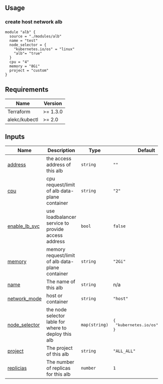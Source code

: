 ## Usage
### create host network alb
```
module "alb" {
  source = "./modules/alb"
  name = "test"
  node_selector = {
    "kubernetes.io/os" = "linux"
    "alb"= "true"
  }
  cpu = "4"
  memory = "8Gi"
  project = "custom"
}
```

## Requirements

| Name          | Version  |
| ------------- | -------- |
| Terraform     | >= 1.3.0 |
| alekc/kubectl | >= 2.0   |

## Inputs

| Name | Description | Type | Default | Required |
|------|-------------|------|---------|:--------:|
| <a name="input_address"></a> [address](#input\_address) | the access address of this alb | `string` | `""` | no |
| <a name="input_cpu"></a> [cpu](#input\_cpu) | cpu request/limit of alb data-plane container | `string` | `"2"` | no |
| <a name="input_enable_lb_svc"></a> [enable\_lb\_svc](#input\_enable\_lb\_svc) | use loadbalancer service to provide access address | `bool` | `false` | no |
| <a name="input_memory"></a> [memory](#input\_memory) | memory request/limit of alb data-plane container | `string` | `"2Gi"` | no |
| <a name="input_name"></a> [name](#input\_name) | The name of this alb | `string` | n/a | yes |
| <a name="input_network_mode"></a> [network\_mode](#input\_network\_mode) | host or container | `string` | `"host"` | no |
| <a name="input_node_selector"></a> [node\_selector](#input\_node\_selector) | the node selector lable for where to deploy this alb | `map(string)` | <pre>{<br/>  "kubernetes.io/os": "linux"<br/>}</pre> | no |
| <a name="input_project"></a> [project](#input\_project) | The project of this alb | `string` | `"ALL_ALL"` | no |
| <a name="input_replicias"></a> [replicias](#input\_replicias) | The number of replicas for this alb | `number` | `1` | no |
